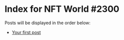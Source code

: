 # Index for NFT World #2300
Posts will be displayed in the order below:

- [Your first post](./001-first.md)

